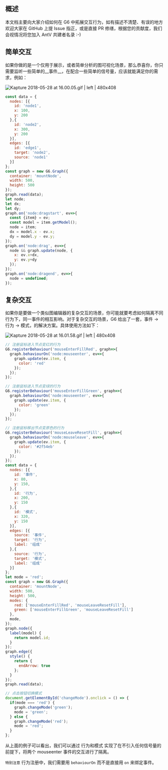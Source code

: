 <!--
index: 2
title: 自定义交互
resource:
  jsFiles:
-->

## 概述
本文档主要向大家介绍如何在 G6 中拓展交互行为，如有描述不清楚、有误的地方欢迎大家在 GitHub 上提 Issue 指正，或是直接 PR 修缮，根据您的贡献度，我们会视情况将您加入 AntV 共建者名录 :-)

## 简单交互
如果你做的是一个仅用于展示，或者简单分析的图可视化场景，那么恭喜你，你只需要监听一些简单的__事件__，在配合一些简单的信号量，应该就能满足你的需求，例如：


![Kapture 2018-05-28 at 16.00.05.gif | left | 480x408](https://cdn.yuque.com/lark/0/2018/gif/223/1527494441154-4714e845-5b2d-4fdf-abe5-927e4f9b606a.gif "")

```javascript
const data = {
  nodes: [{
    id: 'node1',
    x: 100,
    y: 200
  },{
    id: 'node2',
    x: 300,
    y: 200
  }],
  edges: [{
    id: 'edge1',
    target: 'node2',
    source: 'node1'
  }]
};
const graph = new G6.Graph({
  container: 'mountNode',
  width: 500,
  height: 500
});
graph.read(data);
let node;
let dx;
let dy;
graph.on('node:dragstart', ev=>{
  const {item} = ev;
  const model = item.getModel();
  node = item;
  dx = model.x - ev.x;
  dy = model.y - ev.y;
});
graph.on('node:drag', ev=>{
  node && graph.update(node, {
    x: ev.x+dx,
    y: ev.y+dy
  });
});
graph.on('node:dragend', ev=>{
  node = undefined;
});
```

## 复杂交互
如果你是要做一个类似图编辑器的复杂交互的场景，你可能就要考虑如何隔离不同行为下，同一事件的相互影响。对于复杂交互的场景，G6 给出了一套，事件 -> 行为 -> 模式，的解决方案。具体使用方法如下：



![Kapture 2018-05-28 at 16.01.58.gif | left | 480x408](https://cdn.yuque.com/lark/0/2018/gif/223/1527494536849-6ca0c871-ab24-486a-a2c8-653cd8350373.gif "")


```javascript
// 注册鼠标进入节点变红的行为
G6.registerBehaviour('mouseEnterFillRed', graph=>{
  graph.behaviourOn('node:mouseenter', ev=>{
    graph.update(ev.item, {
      color: 'red'
    });
  });
});

// 注册鼠标进入节点变绿的行为
G6.registerBehaviour('mouseEnterFillGreen', graph=>{
  graph.behaviourOn('node:mouseenter', ev=>{
    graph.update(ev.item, {
      color: 'green'
    });
  });
});

// 注册鼠标移出节点变原色的行为
G6.registerBehaviour('mouseLeaveResetFill', graph=>{
  graph.behaviourOn('node:mouseleave', ev=>{
    graph.update(ev.item, {
      color: '#2f54eb'
    });
  });
});
const data = {
  nodes: [{
    id: '事件',
    x: 80,
    y: 150,
  },{
    id: '行为',
    x: 200,
    y: 150
  },{
    id: '模式',
    x: 320,
    y: 150
  }],
  edges: [{
    source: '事件',
    target: '行为',
    label: '组成'
  },{
    source: '行为',
    target: '模式',
    label: '组成'
  }]
};
let mode = 'red';
const graph = new G6.Graph({
  container: 'mountNode',
  width: 500,
  height: 500,
  modes: {
    red: ['mouseEnterFillRed', 'mouseLeaveResetFill'],
    green: ['mouseEnterFillGreen', 'mouseLeaveResetFill']
  },
  mode,
});
graph.node({
  label(model) {
    return model.id;
  }
});
graph.edge({
  style() {
    return {
      endArrow: true
    };
  }
});
graph.read(data);

// 点击按钮切换模式
document.getElementById('changeMode').onclick = () => {
  if(mode === 'red') {
    graph.changeMode('green');
    mode = 'green';
  } else {
    graph.changeMode('red');
    mode = 'red';
  }
};
```

从上面的例子可以看出，我们可以通过 行为和模式 实现了在不引入任何信号量的前提下，将两个 mouseenter 事件的交互进行了隔离。

`特别注意` 行为注册中，我们需要用 `behaviourOn` 而不是直接用 `on` 来绑定事件。
